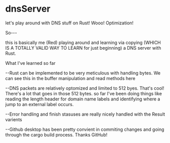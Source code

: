 # dnsServer
let's play around with DNS stuff on Rust! Wooo! Optimization!

So---

this is basically me (Red) playing around and learning via copying (WHICH IS A TOTALLY VALID WAY TO LEARN for just beginning) a DNS 
server with Rust. 

What I've learned so far

--Rust can be implemented to be very meticulous with handling bytes. We can see this in the buffer manipulation
and read methods here

--DNS packets are relatively optomized and limited to 512 byes. That's cool! There's a lot that goes in those 512 bytes.
  so far I've been doing things like reading the length header for domain name labels and identifying where a jump to an external label occurs.

--Error handling and finish stasuses are really nicely handled with the Result varients 

--Github desktop has been pretty convient in commiting changes and going through the cargo build process. Thanks GitHub!

